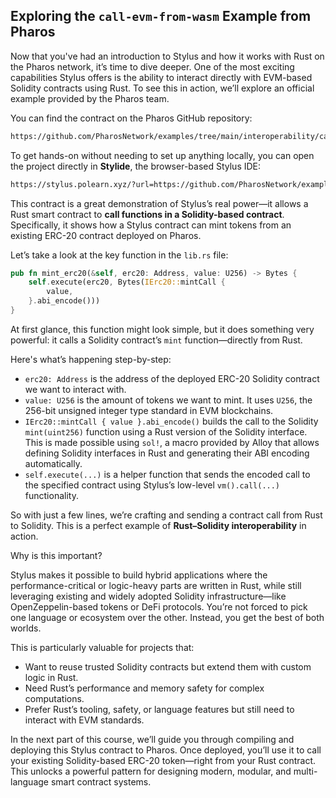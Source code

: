 ## Exploring the `call-evm-from-wasm` Example from Pharos

Now that you've had an introduction to Stylus and how it works with Rust on the Pharos network, it’s time to dive deeper. One of the most exciting capabilities Stylus offers is the ability to interact directly with EVM-based Solidity contracts using Rust. To see this in action, we’ll explore an official example provided by the Pharos team.

You can find the contract on the Pharos GitHub repository:

```bash
https://github.com/PharosNetwork/examples/tree/main/interoperability/call-evm-from-wasm
```

To get hands-on without needing to set up anything locally, you can open the project directly in **Stylide**, the browser-based Stylus IDE:

```bash
https://stylus.polearn.xyz/?url=https://github.com/PharosNetwork/examples/tree/main/interoperability/call-evm-from-wasm
```

This contract is a great demonstration of Stylus’s real power—it allows a Rust smart contract to **call functions in a Solidity-based contract**. Specifically, it shows how a Stylus contract can mint tokens from an existing ERC-20 contract deployed on Pharos.

Let’s take a look at the key function in the `lib.rs` file:

```rust
pub fn mint_erc20(&self, erc20: Address, value: U256) -> Bytes {
    self.execute(erc20, Bytes(IErc20::mintCall {
        value,
    }.abi_encode()))
}
```

At first glance, this function might look simple, but it does something very powerful: it calls a Solidity contract’s `mint` function—directly from Rust.

Here's what’s happening step-by-step:

- `erc20: Address` is the address of the deployed ERC-20 Solidity contract we want to interact with.
- `value: U256` is the amount of tokens we want to mint. It uses `U256`, the 256-bit unsigned integer type standard in EVM blockchains.
- `IErc20::mintCall { value }.abi_encode()` builds the call to the Solidity `mint(uint256)` function using a Rust version of the Solidity interface. This is made possible using `sol!`, a macro provided by Alloy that allows defining Solidity interfaces in Rust and generating their ABI encoding automatically.
- `self.execute(...)` is a helper function that sends the encoded call to the specified contract using Stylus’s low-level `vm().call(...)` functionality.

So with just a few lines, we’re crafting and sending a contract call from Rust to Solidity. This is a perfect example of **Rust–Solidity interoperability** in action.

Why is this important?

Stylus makes it possible to build hybrid applications where the performance-critical or logic-heavy parts are written in Rust, while still leveraging existing and widely adopted Solidity infrastructure—like OpenZeppelin-based tokens or DeFi protocols. You’re not forced to pick one language or ecosystem over the other. Instead, you get the best of both worlds.

This is particularly valuable for projects that:

- Want to reuse trusted Solidity contracts but extend them with custom logic in Rust.
- Need Rust’s performance and memory safety for complex computations.
- Prefer Rust’s tooling, safety, or language features but still need to interact with EVM standards.

In the next part of this course, we’ll guide you through compiling and deploying this Stylus contract to Pharos. Once deployed, you’ll use it to call your existing Solidity-based ERC-20 token—right from your Rust contract. This unlocks a powerful pattern for designing modern, modular, and multi-language smart contract systems.